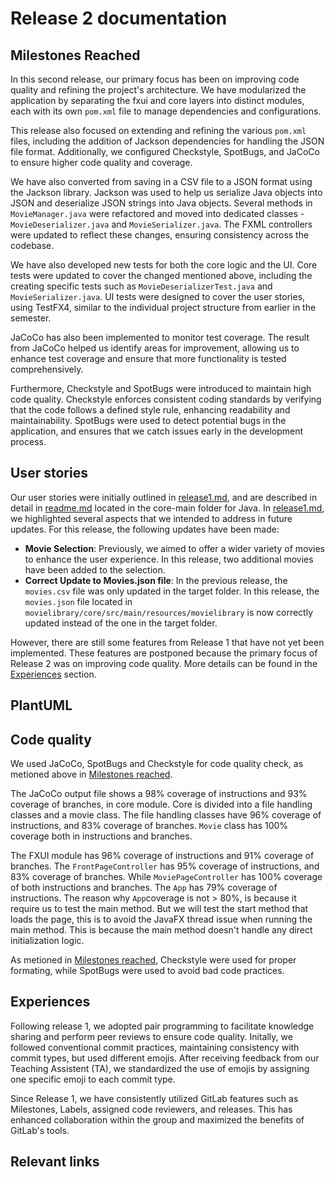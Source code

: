 # Release 2 documentation 

## Milestones Reached
In this second release, our primary focus has been on improving code quality and refining the project's architecture. We have modularized the application by separating the fxui and core layers into distinct modules, each with its own `pom.xml` file to manage dependencies and configurations. <br>

This release also focused on extending and refining the various `pom.xml` files, including the addition of Jackson dependencies for handling the JSON file format. Additionally, we configured Checkstyle, SpotBugs, and JaCoCo to ensure higher code quality and coverage. <br>

We have also converted from saving in a CSV file to a JSON format using the Jackson library. Jackson was used to help us serialize Java objects into JSON and deserialize JSON strings into Java objects. Several methods in `MovieManager.java` were refactored and moved into dedicated classes - `MovieDeserializer.java` and `MovieSerializer.java`. The FXML controllers were updated to reflect these changes, ensuring consistency across the codebase. <br>

We have also developed new tests for both the core logic and the UI. Core tests were updated to cover the changed mentioned above, including the creating specific tests such as `MovieDeserializerTest.java` and `MovieSerializer.java`. UI tests were designed to cover the user stories, using TestFX4, similar to the individual project structure from earlier in the semester. 

JaCoCo has also been implemented to monitor test coverage. The result from JaCoCo helped us identify areas for improvement, allowing us to enhance test coverage and ensure that more functionality is tested comprehensively. <br>

Furthermore, Checkstyle and SpotBugs were introduced to maintain high code quality. Checkstyle enforces consistent coding standards by verifying that the code follows a defined style rule, enhancing readability and maintainability. SpotBugs were used to detect potential bugs in the application, and ensures that we catch issues early in the development process. 

## User stories 
Our user stories were initially outlined in [release1.md](/docs/release1/release1.md), and are described in detail in [readme.md](/movielibrary/core/src/main/java/readme.md) located in the core-main folder for Java. In [release1.md](/docs/release1/release1.md), we highlighted several aspects that we intended to address in future updates. For this release, the following updates have been made: 

* **Movie Selection**: Previously, we aimed to offer a wider variety of movies to enhance the user experience. In this release, two additional movies have been added to the selection. 
* **Correct Update to Movies.json file**: In the previous release, the `movies.csv` file was only updated in the target folder. In this release, the `movies.json` file located in `movielibrary/core/src/main/resources/movielibrary` is now correctly updated instead of the one in the target folder.

However, there are still some features from Release 1 that have not yet been implemented. These features are postponed because the primary focus of Release 2 was on improving code quality. More details can be found in the [Experiences](#experiences) section.  

## PlantUML


## Code quality
<!-- Ps: legg med brukerdataeksempelet også i denne mappen hvor dere har en fil typ «userData.json» --> 

We used JaCoCo, SpotBugs and Checkstyle for code quality check, as metioned above in [Milestones reached](#milestones-reached). 

The JaCoCo output file shows a 98% coverage of instructions and 93% coverage of branches, in core module. Core is divided into a file handling classes and a movie class. The file handling classes have 96% coverage of instructions, and 83% coverage of branches. `Movie` class has 100% coverage both in instructions and branches. 

The FXUI module has 96% coverage of instructions and 91% coverage of branches. The `FrontPageController` has 95% coverage of instructions, and 83% coverage of branches. While `MoviePageController` has 100% coverage of both instructions and branches. The `App` has 79% coverage of instructions. The reason why `App`coverage is not > 80%, is because it require us to test the main method. But we will test the start method that loads the page, this is to avoid the JavaFX thread issue when running the main method. This is because the main method doesn't handle any direct initialization logic.

As metioned in [Milestones reached](#milestones-reached), Checkstyle were used for proper formating, while SpotBugs were used to avoid bad code practices. 

## Experiences
Following release 1, we adopted pair programming to facilitate knowledge sharing and perform peer reviews to ensure code quality. Initally, we followed conventional commit practices, maintaining consistency with commit types, but used different emojis. After receiving feedback from our Teaching Assistent (TA), we standardized the use of emojis by assigning one specific emoji to each commit type.  

Since Release 1, we have consistently utilized GitLab features such as Milestones, Labels, assigned code reviewers, and releases. This has enhanced collaboration within the group and maximized the benefits of GitLab's tools. 

## Relevant links 
